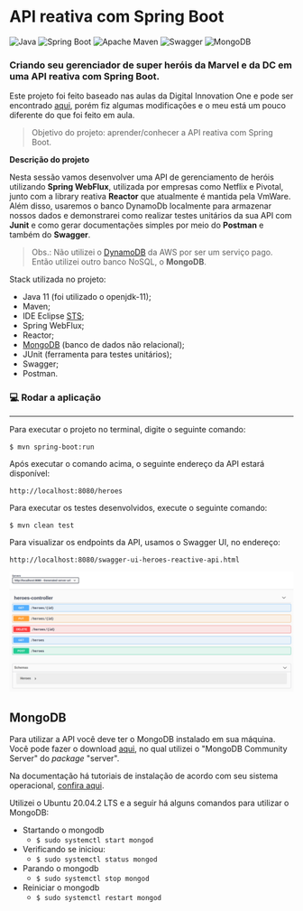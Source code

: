 # API reativa com Spring Boot


![Java](https://img.shields.io/badge/-Java-333333?style=flat&logo=java)
![Spring Boot](https://img.shields.io/badge/-Spring_Boot-333333?style=flat&logo=spring)
![Apache Maven](https://img.shields.io/badge/-Apache_Maven-333333?style=flat&logo=apache-maven&logoColor=C71A36)
![Swagger](https://img.shields.io/badge/-Swagger-333333?style=flat&logo=swagger)
![MongoDB](https://img.shields.io/badge/-MongoDB-333333?style=flat&logo=mongodb)


### Criando seu gerenciador de super heróis da Marvel e da DC em uma API reativa com Spring Boot.

Este projeto foi feito baseado nas aulas da Digital Innovation One e pode ser encontrado [aqui](https://github.com/Kamilahsantos/Heroes-SpringWebflux-API), porém fiz algumas modificações e o meu está um pouco diferente do que foi feito em aula.

> Objetivo do projeto: aprender/conhecer a API reativa com Spring Boot.

**Descrição do projeto**

Nesta sessão vamos desenvolver uma API de gerenciamento de heróis utilizando **Spring WebFlux**, utilizada por empresas como Netflix e Pivotal, junto com a library reativa **Reactor** que atualmente é mantida pela VmWare. Além disso, usaremos o banco DynamoDb localmente para armazenar nossos dados e demonstrarei como realizar testes unitários da sua API com **Junit** e como gerar documentações simples por meio do **Postman** e também do **Swagger**.

> Obs.: Não utilizei o [DynamoDB](https://aws.amazon.com/pt/dynamodb/) da AWS por ser um serviço pago. Então utilizei outro banco NoSQL, o **MongoDB**.

Stack utilizada no projeto:
- Java 11 (foi utilizado o openjdk-11);
- Maven;
- IDE Eclipse [STS](https://spring.io/tools);
- Spring WebFlux;
- Reactor;
- [MongoDB](https://www.mongodb.com) (banco de dados não relacional);
- JUnit (ferramenta para testes unitários);
- Swagger;
- Postman.

### :computer: Rodar a aplicação
---

Para executar o projeto no terminal, digite o seguinte comando:

```shell script
$ mvn spring-boot:run
```

Após executar o comando acima, o seguinte endereço da API estará disponível:

```
http://localhost:8080/heroes
```

Para executar os testes desenvolvidos, execute o seguinte comando:

```shell script
$ mvn clean test
```

Para visualizar os endpoints da API, usamos o Swagger UI, no endereço:

```
http://localhost:8080/swagger-ui-heroes-reactive-api.html
```

<kbd>
  <img src="images/swagger-ui-endpoints.png"/>
</kbd>

## MongoDB

Para utilizar a API você deve ter o MongoDB instalado em sua máquina. Você pode fazer o download [aqui](https://www.mongodb.com/try/download/community), no qual utilizei o "MongoDB Community Server" do *package* "server".

Na documentação há tutoriais de instalação de acordo com seu sistema operacional, [confira aqui](https://docs.mongodb.com/manual/installation/).

Utilizei o Ubuntu 20.04.2 LTS e a seguir há alguns comandos para utilizar o MongoDB:
- Startando o mongodb
    - `$ sudo systemctl start mongod`
- Verificando se iniciou:
    - `$ sudo systemctl status mongod`
- Parando o mongodb
    - `$ sudo systemctl stop mongod`
- Reiniciar o mongodb
    - `$ sudo systemctl restart mongod`

